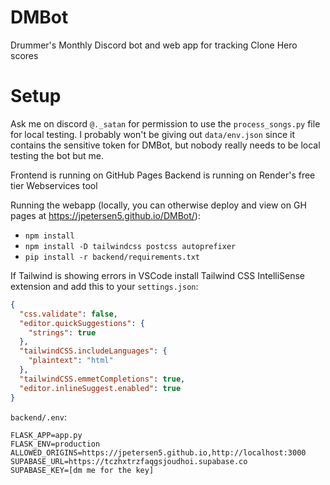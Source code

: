 # DMBot
Drummer's Monthly Discord bot and web app for tracking Clone Hero scores

# Setup
Ask me on discord `@._satan` for permission to use the `process_songs.py` file for local testing.
I probably won't be giving out `data/env.json` since it contains the sensitive token for DMBot, but nobody really needs to be local testing the bot but me.

Frontend is running on GitHub Pages
Backend is running on Render's free tier Webservices tool

Running the webapp (locally, you can otherwise deploy and view on GH pages at https://jpetersen5.github.io/DMBot/): 
- `npm install`
- `npm install -D tailwindcss postcss autoprefixer`
- `pip install -r backend/requirements.txt`

If Tailwind is showing errors in VSCode install Tailwind CSS IntelliSense extension and add this to your `settings.json`:
```json
{
  "css.validate": false,
  "editor.quickSuggestions": {
    "strings": true
  },
  "tailwindCSS.includeLanguages": {
    "plaintext": "html"
  },
  "tailwindCSS.emmetCompletions": true,
  "editor.inlineSuggest.enabled": true
}
```

`backend/.env`:
```
FLASK_APP=app.py
FLASK_ENV=production
ALLOWED_ORIGINS=https://jpetersen5.github.io,http://localhost:3000
SUPABASE_URL=https://tczhxtrzfaqgsjoudhoi.supabase.co
SUPABASE_KEY=[dm me for the key]
```
